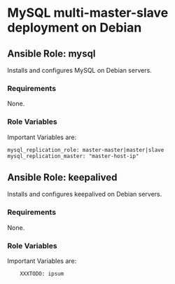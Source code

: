 # MySQL multi-master-slave deployment on Debian

## Ansible Role: mysql

Installs and configures MySQL on Debian servers.

### Requirements

None.

### Role Variables

Important Variables are:

	mysql_replication_role: master-master|master|slave
	mysql_replication_master: "master-host-ip"

## Ansible Role: keepalived

Installs and configures keepalived on Debian servers.

### Requirements

None.

### Role Variables

Important Variables are:

        XXXTODO: ipsum
